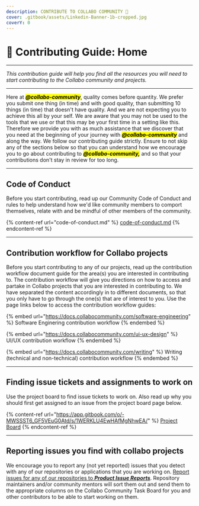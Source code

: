 ```yaml
---
description: CONTRIBUTE TO COLLABO COMMUNITY 🤗
cover: .gitbook/assets/Linkedin-Banner-1b-cropped.jpg
coverY: 0
---
```


# 👷 Contributing Guide: Home

***

_This contribution guide will help you find all the resources you will need to start contributing to the Collabo community and projects._

***

Here at _<mark style="background-color:yellow;">**@collabo-community**</mark>_, quality comes before quantity. We prefer you submit one thing (in time) and with good quality, than submitting 10 things (in time) that doesn't have quality. And we are not expecting you to achieve this all by your self. We are aware that you may not be used to the tools that we use or that this may be your first time in a setting like this. Therefore we provide you with as much assistance that we discover that you need at the beginning of your journey with _<mark style="background-color:yellow;">**@collabo-community**</mark>_ and along the way. We follow our contributing guide strictly. Ensure to not skip any of the sections below so that you can understand how we encourage you to go about contributing to _<mark style="background-color:yellow;">**@collabo-community,**</mark>_ and so that your contributions don't stay in review for too long.

***

## Code of Conduct

Before you start contributing, read up our Community Code of Conduct and rules to help understand how we'd like community members to comport themselves, relate with and be mindful of other members of the community.

{% content-ref url="code-of-conduct.md" %}
[code-of-conduct.md](code-of-conduct.md)
{% endcontent-ref %}

***

## Contribution workflow for Collabo projects

Before you start contributing to any of our projects, read up the contribution workflow document guide for the area(s) you are interested in contributing to. The contribution workflow will give you directions on how to access and partake in Collabo projects that you are interested in contributing to. We have separated the content accordingly in to different documents, so that you only have to go through the one(s) that are of interest to you. Use the page links below to access the contribution workflow guides:

{% embed url="https://docs.collabocommunity.com/software-engineering" %}
Software Enginering contribution workflow
{% endembed %}

{% embed url="https://docs.collabocommunity.com/ui-ux-design" %}
UI/UX contribution workflow
{% endembed %}

{% embed url="https://docs.collabocommunity.com/writing" %}
Writing (technical and non-technical) contribution workflow
{% endembed %}

***

## Finding issue tickets and assignments to work on

Use the project board to find issue tickets to work on. Also read up why you should first get assigned to an issue from the project board page below.

{% content-ref url="https://app.gitbook.com/o/-MWSSST6_GF5VEuG0Atd/s/1WERKLU4EwHAfMgNhwEA/" %}
[Project Board](https://app.gitbook.com/o/-MWSSST6\_GF5VEuG0Atd/s/1WERKLU4EwHAfMgNhwEA/)
{% endcontent-ref %}

***

## Reporting issues you find with collabo projects

We encourage you to report any (not yet reported) issues that you detect with any of our repositories or applications that you are working on. [Report issues for any of our repositories to _**Product Issue Reports**_](https://github.com/collabo-community/product-issue-reports/issues/new/choose). Repository maintainers and/or community mentors will sort them out and send them to the appropriate columns on the Collabo Community Task Board for you and other contributors to be able to start working on them.
